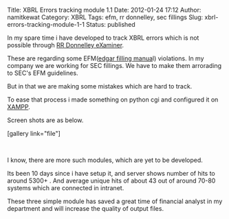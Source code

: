Title: XBRL Errors tracking module 1.1
Date: 2012-01-24 17:12
Author: namitkewat
Category: XBRL
Tags: efm, rr donnelley, sec fillings
Slug: xbrl-errors-tracking-module-1-1
Status: published

In my spare time i have developed to track XBRL errors which is not
possible through [RR Donnelley eXaminer](https://examiner.rrd.com).

These are regarding some EFM([edgar filling
manua](http://www.sec.gov/info/edgar/edmanuals.htm)l) violations. In my
company we are working for SEC fillings. We have to make them arrorading
to SEC's EFM guidelines.

But in that we are making some mistakes which are hard to track.

To ease that process i made something on python cgi and configured it on
[XAMPP](http://www.apachefriends.org/en/xampp.html).

Screen shots are as below.

[gallery link="file"]

 

I know, there are more such modules, which are yet to be developed.

Its been 10 days since i have setup it, and server shows number of hits
to around 5300+ . And average unique hits of about 43 out of around
70-80 systems which are connected in intranet.

These three simple module has saved a great time of financial analyst in
my department and will increase the quality of output files.

 

 
